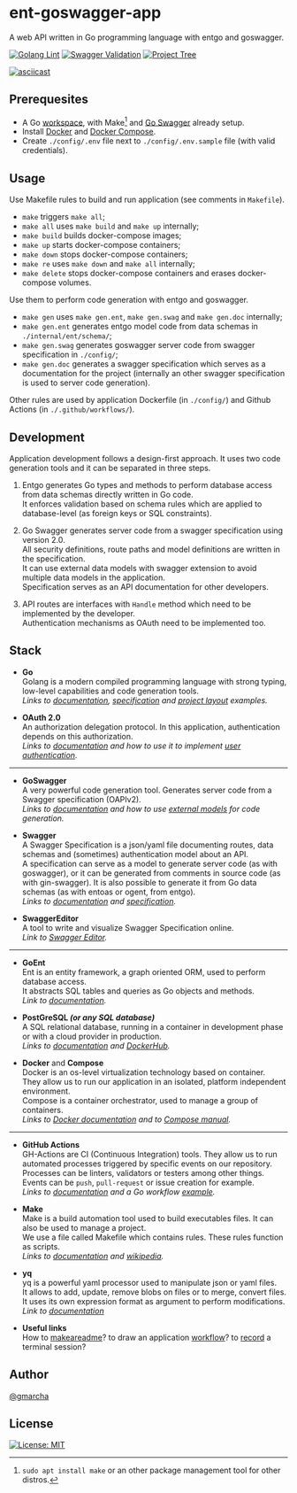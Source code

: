 # ent-goswagger-app

A web API written in Go programming language with entgo and goswagger.

[![Golang Lint](https://github.com/gmarcha/ent-goswagger-app/actions/workflows/golangci-lint.yaml/badge.svg)](https://github.com/gmarcha/ent-goswagger-app/actions/workflows/golangci-lint.yaml)
[![Swagger Validation](https://github.com/gmarcha/ent-goswagger-app/actions/workflows/swaggerci-validate.yaml/badge.svg)](https://github.com/gmarcha/ent-goswagger-app/actions/workflows/swaggerci-validate.yaml)
[![Project Tree](https://github.com/gmarcha/ent-goswagger-app/actions/workflows/treeci.yaml/badge.svg)](https://github.com/gmarcha/ent-goswagger-app/actions/workflows/treeci.yaml)

[![asciicast](https://asciinema.org/a/anyuVuGXzdLJFUiLIXmdsxstG.svg)](https://asciinema.org/a/anyuVuGXzdLJFUiLIXmdsxstG)

## Prerequesites

- A Go [workspace](https://go.dev/doc/gopath_code), with Make[^1] and [Go Swagger](https://goswagger.io/install.html) already setup.
- Install [Docker](https://docs.docker.com/get-docker/) and [Docker Compose](https://docs.docker.com/compose/install/).
- Create `./config/.env` file next to `./config/.env.sample` file (with valid credentials).

## Usage

Use Makefile rules to build and run application (see comments in `Makefile`).

- `make` triggers `make all`;
- `make all` uses `make build` and `make up` internally;
- `make build` builds docker-compose images;
- `make up` starts docker-compose containers;
- `make down` stops docker-compose containers;
- `make re` uses `make down` and `make all` internally;
- `make delete` stops docker-compose containers and erases docker-compose volumes.

Use them to perform code generation with entgo and goswagger.
 
- `make gen` uses `make gen.ent`, `make gen.swag` and `make gen.doc` internally;
- `make gen.ent` generates entgo model code from data schemas in `./internal/ent/schema/`;
- `make gen.swag` generates goswagger server code from swagger specification in `./config/`;
- `make gen.doc` generates a swagger specification which serves as a documentation for the project
    (internally an other swagger specification is used to server code generation).

Other rules are used by application Dockerfile (in `./config/`) and Github Actions (in `./.github/workflows/`).

## Development

Application development follows a design-first approach. It uses two code generation tools and it can be separated in three steps.

1. Entgo generates Go types and methods to perform database access from data schemas directly written in Go code.\
   It enforces validation based on schema rules which are applied to database-level (as foreign keys or SQL constraints).

2. Go Swagger generates server code from a swagger specification using version 2.0.\
   All security definitions, route paths and model definitions are written in the specification.\
   It can use external data models with swagger extension to avoid multiple data models in the application.\
   Specification serves as an API documentation for other developers.
   
3. API routes are interfaces with `Handle` method which need to be implemented by the developer.\
   Authentication mechanisms as OAuth need to be implemented too.

## Stack

- **Go**\
  Golang is a modern compiled programming language with strong typing, low-level capabilities and code generation tools.\
  *Links to [documentation](https://go.dev/doc/), [specification](https://go.dev/ref/spec) and [project layout](https://github.com/golang-standards/project-layout) examples.*

- **OAuth 2.0**\
  An authorization delegation protocol. In this application, authentication depends on this authorization.\
  *Links to [documentation](https://oauth.net/2/) and how to use it to implement [user authentication](https://oauth.net/articles/authentication/).*

---

- **GoSwagger**\
  A very powerful code generation tool. Generates server code from a Swagger specification (OAPIv2).\
  *Links to [documentation](https://goswagger.io/) and how to use [external models](https://goswagger.io/use/models/schemas.html#external-types) for code generation.*
  
- **Swagger**\
  A Swagger Specification is a json/yaml file documenting routes, data schemas and (sometimes) authentication model about an API.\
  A specification can serve as a model to generate server code (as with goswagger), or it can be generated from comments in source code (as with gin-swagger). It is also possible to generate it from Go data schemas (as with entoas or ogent, from entgo).\
  *Links to [documentation](https://swagger.io/docs/specification/2-0/basic-structure/) and [specification](https://swagger.io/specification/v2/).*
  
- **SwaggerEditor**\
  A tool to write and visualize Swagger Specification online.\
  *Link to [Swagger Editor](https://editor.swagger.io/).*

---

- **GoEnt**\
  Ent is an entity framework, a graph oriented ORM, used to perform database access.\
  It abstracts SQL tables and queries as Go objects and methods.\
  *Link to [documentation](https://entgo.io/docs/getting-started/).*

- **PostGreSQL _(or any SQL database)_**\
  A SQL relational database, running in a container in development phase or with a cloud provider in production.\
  *Links to [documentation](https://www.postgresql.org/docs/14/index.html) and [DockerHub](https://hub.docker.com/_/postgres).*
  
 - **Docker** and **Compose**\
  Docker is an os-level virtualization technology based on container.\
  They allow us to run our application in an isolated, platform independent environment.\
  Compose is a container orchestrator, used to manage a group of containers.\
  *Links to [Docker documentation](https://docs.docker.com/get-started/overview/) and to [Compose manual](https://docs.docker.com/compose/).*
  
---
  
- **GitHub Actions**\
  GH-Actions are CI (Continuous Integration) tools. They allow us to run automated processes triggered by specific events on our repository.\
  Processes can be linters, validators or testers among other things.\
  Events can be `push`, `pull-request` or issue creation for example.\
  *Links to [documentation](https://docs.github.com/en/actions/using-workflows/workflow-syntax-for-github-actions) and a Go workflow [example](https://medium.com/swlh/setting-up-github-actions-for-go-project-ea84f4ed3a40).*

- **Make**\
  Make is a build automation tool used to build executables files. It can also be used to manage a project.\
  We use a file called Makefile which contains rules. These rules function as scripts.\
  *Links to [documentation](https://www.gnu.org/software/make/manual/make.html) and [wikipedia](https://en.wikipedia.org/wiki/Make_(software)).*

- **yq**\
  yq is a powerful yaml processor used to manipulate json or yaml files.\
  It allows to add, update, remove blobs on files or to merge, convert files.\
  It uses its own expression format as argument to perform modifications.\
  *Link to [documentation](https://mikefarah.gitbook.io/yq/)*

- **Useful links**\
  How to [makeareadme](https://www.makeareadme.com/)? to draw an application [workflow](https://asciiflow.com/#/)? to [record](https://asciinema.org/) a terminal session?

## Author

[@gmarcha](https://github.com/gmarcha)

## License

[![License: MIT](https://img.shields.io/badge/License-MIT-yellow.svg)](https://opensource.org/licenses/MIT)

[^1]: `sudo apt install make` or an other package management tool for other distros.
